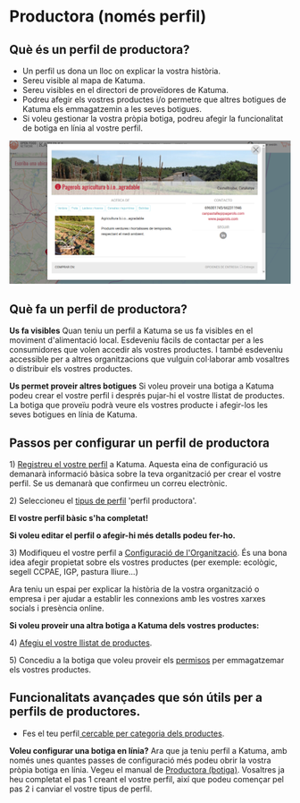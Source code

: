 # Productora \(només perfil\)

## Què és un perfil de productora? <a id="what-is-a-producer-profile"></a>

* Un perfil us dona un lloc on explicar la vostra història.
* Sereu visible al mapa de Katuma.
* Sereu visibles en el directori de proveïdores de Katuma.
* Podreu afegir els vostres productes i/o permetre que altres botigues de Katuma els emmagatzemin a les seves botigues.
* Si voleu gestionar la vostra pròpia botiga, podreu afegir la funcionalitat de botiga en línia al vostre perfil.

![](../.gitbook/assets/perfilproductora.png)

## Què fa un perfil de productora? <a id="what-does-it-do"></a>

**Us fa visibles** Quan teniu un perfil a Katuma se us fa visibles en el moviment d'alimentació local. Esdeveniu fàcils de contactar per a les consumidores que volen accedir als vostres productes. I també esdeveniu accessible per a altres organitzacions que vulguin col·laborar amb vosaltres o distribuir els vostres productes.

**Us permet proveir altres botigues** Si voleu proveir una botiga a Katuma podeu crear el vostre perfil i després pujar-hi el vostre llistat de productes. La botiga que proveïu podrà veure els vostres producte i afegir-los les seves botigues en línia de Katuma.

## Passos per configurar un perfil de productora <a id="steps-for-setting-up-a-producer-profile"></a>

1\) [Registreu el vostre perfil](https://guia.katuma.org/~/drafts/-LXIdBZaJ1sAYeM_LiBR/primary/basic-features/register-and-create-your-profile) a Katuma. Aquesta eina de configuració us demanarà informació bàsica sobre la teva organització per crear el vostre perfil. Se us demanarà que confirmeu un correu electrònic.

2\) Seleccioneu el [tipus de perfil](https://guia.katuma.org/~/drafts/-LXIdBZaJ1sAYeM_LiBR/primary/basic-features/tipus-de-perfils-disponibles) 'perfil productora'.

**El vostre perfil bàsic s'ha completat!**

**Si voleu editar el perfil o afegir-hi més detalls podeu fer-ho.**

3\) Modifiqueu el vostre perfil a [Configuració de l'Organització](https://guia.katuma.org/~/drafts/-LXIdBZaJ1sAYeM_LiBR/primary/basic-features/configuracio-de-lorganitzacio). És una bona idea afegir propietat sobre els vostres productes \(per exemple: ecològic, segell CCPAE, IGP, pastura lliure...\)

Ara teniu un espai per explicar la història de la vostra organització o empresa i per ajudar a establir les connexions amb les vostres xarxes socials i presència online.

**Si voleu proveir una altra botiga a Katuma dels vostres productes:**

4\) [Afegiu el vostre llistat de productes](https://guia.katuma.org/~/drafts/-LXIdBZaJ1sAYeM_LiBR/primary/basic-features/productes). 

5\) Concediu a la botiga que voleu proveir els [permisos](https://guia.katuma.org/~/drafts/-LXIdBZaJ1sAYeM_LiBR/primary/funcionalitats-avancades/col-laboracio-amb-altres-organitzacions/permisos-e2e-enterprise-to-entreprise) per emmagatzemar els vostres productes.

## Funcionalitats avançades que són útils per a perfils de productores. <a id="advanced-features-that-are-helpful-for-producers-with-profiles"></a>

* Fes el teu perfil[ cercable per categoria dels productes](https://guia.katuma.org/~/drafts/-LXIdBZaJ1sAYeM_LiBR/primary/funcionalitats-avancades/el-teu-perfil/fer-un-perfil-de-productora-cercable-per-categoria-de-producte).​

**Voleu configurar una botiga en línia?** Ara que ja teniu perfil a Katuma, amb només unes quantes passes de configuració més podeu obrir la vostra pròpia botiga en línia. Vegeu el manual de [Productora \(botiga\)](https://guia.katuma.org/~/edit/drafts/-LXIdBZaJ1sAYeM_LiBR/manuals-de-configuracio/productora-botiga). Vosaltres ja heu completat el pas 1 creant el vostre perfil, així que podeu començar pel pas 2 i canviar el vostre tipus de perfil.

